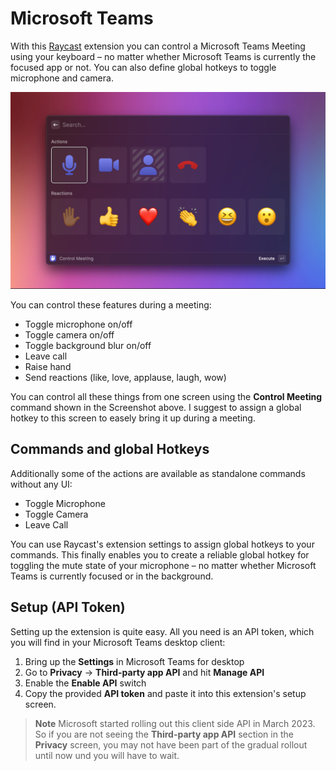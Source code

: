 # Microsoft Teams
With this [Raycast](https://raycast.com/) extension you can control a Microsoft Teams Meeting using your keyboard – no matter whether Microsoft Teams is currently the focused app or not. You can also define global hotkeys to toggle microphone and camera. 

![Screenshot of the Control Meeting command](metadata/microsoft-teams-1.png)

You can control these features during a meeting:

- Toggle microphone on/off
- Toggle camera on/off
- Toggle background blur on/off
- Leave call
- Raise hand
- Send reactions (like, love, applause, laugh, wow)

You can control all these things from one screen using the **Control Meeting** command shown in the Screenshot above. I suggest to assign a global hotkey to this screen to easely bring it up during a meeting.

## Commands and global Hotkeys
Additionally some of the actions are available as standalone commands without any UI:

- Toggle Microphone
- Toggle Camera
- Leave Call

You can use Raycast's extension settings to assign global hotkeys to your commands. This finally enables you to create a reliable global hotkey for toggling the mute state of your microphone – no matter whether Microsoft Teams is currently focused or in the background.

## Setup (API Token)
Setting up the extension is quite easy. All you need is an API token, which you will find in your Microsoft Teams desktop client:

1. Bring up the **Settings** in Microsoft Teams for desktop
2. Go to **Privacy** → **Third-party app API** and hit **Manage API**
3. Enable the **Enable API** switch
4. Copy the provided **API token** and paste it into this extension's setup screen.

> **Note**
> Microsoft started rolling out this client side API in March 2023. So if you are not seeing the **Third-party app API** section in the **Privacy** screen, you may not have been part of the gradual rollout until now und you will have to wait.
